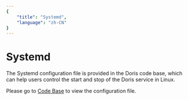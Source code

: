 ```yaml
---
{
    "title": "Systemd",
    "language": "zh-CN"
}
---
```


<!--
Licensed to the Apache Software Foundation (ASF) under one
or more contributor license agreements.  See the NOTICE file
distributed with this work for additional information
regarding copyright ownership.  The ASF licenses this file
to you under the Apache License, Version 2.0 (the
"License"); you may not use this file except in compliance
with the License.  You may obtain a copy of the License at

  http://www.apache.org/licenses/LICENSE-2.0

Unless required by applicable law or agreed to in writing,
software distributed under the License is distributed on an
"AS IS" BASIS, WITHOUT WARRANTIES OR CONDITIONS OF ANY
KIND, either express or implied.  See the License for the
specific language governing permissions and limitations
under the License.
-->

# Systemd

The Systemd configuration file is provided in the Doris code base, which can help users control the start and stop of the Doris service in Linux.

Please go to [Code Base](https://github.com/apache/incubator-doris/tree/master/tools/systemd) to view the configuration file.
